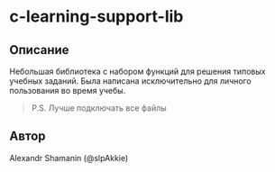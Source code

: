 # c-learning-support-lib

## Описание

Небольшая библиотека с набором функций для решения типовых учебных заданий.
Была написана исключительно для личного пользования во время учебы.

> P.S. Лучше подключать все файлы

## Автор

Alexandr Shamanin (@slpAkkie)
